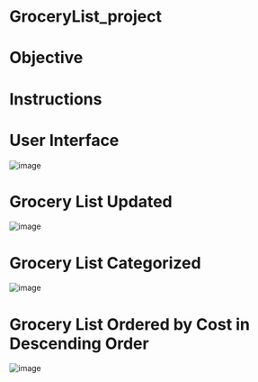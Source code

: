 # GroceryList_project

# Objective

# Instructions


# User Interface
![image](https://github.com/pujaroy280/GroceryList_project/assets/62675121/ee68b4c1-db36-449c-859a-ca1a9f70e125)

# Grocery List Updated 
![image](https://github.com/pujaroy280/GroceryList_project/assets/62675121/e348baa4-79e7-460b-99eb-8f46769ec518)

# Grocery List Categorized
![image](https://github.com/pujaroy280/GroceryList_project/assets/62675121/44e8d4f5-c74b-4f78-a6fd-00160715a0fa)

# Grocery List Ordered by Cost in Descending Order
![image](https://github.com/pujaroy280/GroceryList_project/assets/62675121/0a5c21f3-6ced-4231-a8d9-799f943625e3)

